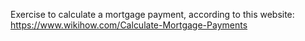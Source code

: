 Exercise to calculate a mortgage payment, according to this website: https://www.wikihow.com/Calculate-Mortgage-Payments
